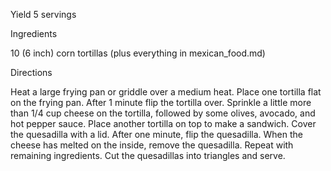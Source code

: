 Yield 5 servings

Ingredients

10 (6 inch) corn tortillas
(plus everything in mexican_food.md)

Directions

Heat a large frying pan or griddle over a medium heat. Place one tortilla flat on the frying pan. After 1 minute flip the tortilla over. Sprinkle a little more than 1/4 cup cheese on the tortilla, followed by some olives, avocado, and hot pepper sauce. Place another tortilla on top to make a sandwich. Cover the quesadilla with a lid. After one minute, flip the quesadilla. When the cheese has melted on the inside, remove the quesadilla. Repeat with remaining ingredients.
Cut the quesadillas into triangles and serve.
